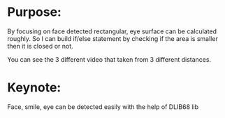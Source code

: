 # Purpose:
By focusing on face detected rectangular, eye surface can be calculated roughly. So I can build if/else statement by checking if the area is smaller then it is closed or not. 

You can see the 3 different video that taken from 3 different distances.

# Keynote:
Face, smile, eye can be detected easily with the help of DLIB68 lib
